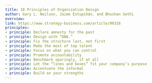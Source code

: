 ```yaml
---
title: 10 Principles of Organization Design
author: Gary L. Neilson, Jaime Estupiñán, and Bhushan Sethi
overview:
link: https://www.strategy-business.com/article/00318
principles:
- principle: Declare amnesty for the past
- principle: Design with “DNA.”
- principle: Fix the structure last, not first
- principle: Make the most of top talent
- principle: Focus on what you can control
- principle: Promote accountability
- principle: Benchmark sparingly, if at all
- principle: Let the “lines and boxes” fit your company’s purpose
- principle: Accentuate the informal
- principle: Build on your strengths
---
```

